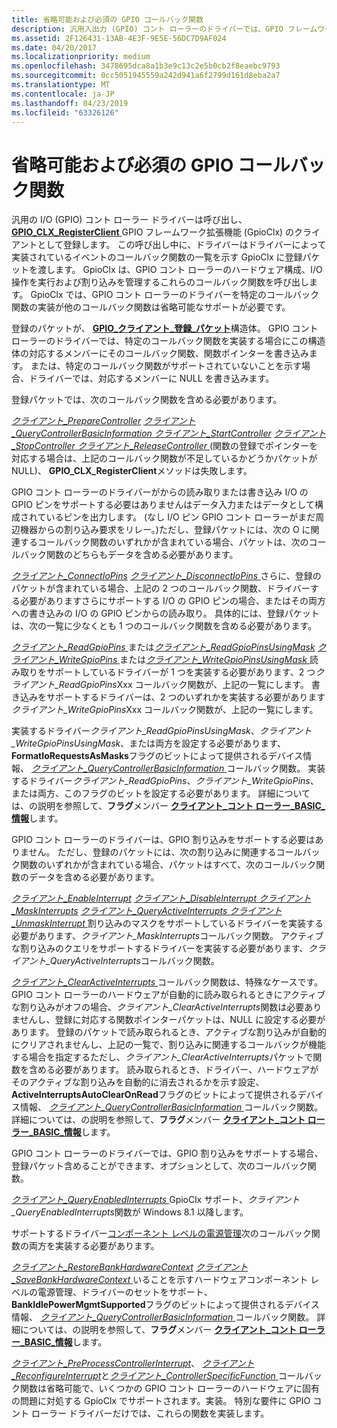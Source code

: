 ```yaml
---
title: 省略可能および必須の GPIO コールバック関数
description: 汎用入出力 (GPIO) コント ローラーのドライバーでは、GPIO フレームワーク拡張機能 (GpioClx) のクライアントとして登録する GPIO_CLX_RegisterClient メソッドを呼び出します。
ms.assetid: 2F126431-13AB-4E3F-9E5E-56DC7D9AF024
ms.date: 04/20/2017
ms.localizationpriority: medium
ms.openlocfilehash: 3478695dca8a1b3e9c13c2e5b0cb2f8eaebc9793
ms.sourcegitcommit: 0cc5051945559a242d941a6f2799d161d8eba2a7
ms.translationtype: MT
ms.contentlocale: ja-JP
ms.lasthandoff: 04/23/2019
ms.locfileid: "63326126"
---
```

# <a name="optional-and-required-gpio-callback-functions"></a>省略可能および必須の GPIO コールバック関数


汎用の I/O (GPIO) コント ローラー ドライバーは呼び出し、 [ **GPIO\_CLX\_RegisterClient** ](https://msdn.microsoft.com/library/windows/hardware/hh439490) GPIO フレームワーク拡張機能 (GpioClx) のクライアントとして登録します。 この呼び出し中に、ドライバーはドライバーによって実装されているイベントのコールバック関数の一覧を示す GpioClx に登録パケットを渡します。 GpioClx は、GPIO コント ローラーのハードウェア構成、I/O 操作を実行および割り込みを管理するこれらのコールバック関数を呼び出します。 GpioClx では、GPIO コント ローラーのドライバーを特定のコールバック関数の実装が他のコールバック関数は省略可能なサポートが必要です。

登録のパケットが、 [ **GPIO\_クライアント\_登録\_パケット**](https://msdn.microsoft.com/library/windows/hardware/hh439479)構造体。 GPIO コント ローラーのドライバーでは、特定のコールバック関数を実装する場合にこの構造体の対応するメンバーにそのコールバック関数、関数ポインターを書き込みます。 または、特定のコールバック関数がサポートされていないことを示す場合、ドライバーでは、対応するメンバーに NULL を書き込みます。

登録パケットでは、次のコールバック関数を含める必要があります。

[*クライアント\_PrepareController*](https://msdn.microsoft.com/library/windows/hardware/hh439389)
[*クライアント\_QueryControllerBasicInformation* ](https://msdn.microsoft.com/library/windows/hardware/hh439399) 
 [*クライアント\_StartController*](https://msdn.microsoft.com/library/windows/hardware/hh439424)
[*クライアント\_StopController* ](https://msdn.microsoft.com/library/windows/hardware/hh439430) 
 [*クライアント\_ReleaseController* ](https://msdn.microsoft.com/library/windows/hardware/hh439411) (関数の登録でポインターを対応する場合は、上記のコールバック関数が不足しているかどうかパケットが NULL)、 **GPIO\_CLX\_RegisterClient**メソッドは失敗します。

GPIO コント ローラーのドライバーがからの読み取りまたは書き込み I/O の GPIO ピンをサポートする必要はありませんはデータ入力またはデータとして構成されているピンを出力します。 (なし I/O ピン GPIO コント ローラーがまだ周辺機器からの割り込み要求をリレー。)ただし、登録パケットには、次の O に関連するコールバック関数のいずれかが含まれている場合、パケットは、次のコールバック関数のどちらもデータを含める必要があります。

[*クライアント\_ConnectIoPins*](https://msdn.microsoft.com/library/windows/hardware/hh439347)
[*クライアント\_DisconnectIoPins* ](https://msdn.microsoft.com/library/windows/hardware/hh439374)さらに、登録のパケットが含まれている場合、上記の 2 つのコールバック関数、ドライバーする必要がありますさらにサポートする I/O の GPIO ピンの場合、またはその両方への書き込みの I/O の GPIO ピンからの読み取り。 具体的には、登録パケットは、次の一覧に少なくとも 1 つのコールバック関数を含める必要があります。

[*クライアント\_ReadGpioPins* ](https://msdn.microsoft.com/library/windows/hardware/hh439404)または[*クライアント\_ReadGpioPinsUsingMask*](https://msdn.microsoft.com/library/windows/hardware/hh439406)
[*クライアント\_WriteGpioPins* ](https://msdn.microsoft.com/library/windows/hardware/hh439439)または[*クライアント\_WriteGpioPinsUsingMask* ](https://msdn.microsoft.com/library/windows/hardware/hh439445)読み取りをサポートしているドライバーが 1 つを実装する必要があります、2 つ*クライアント\_ReadGpioPins*Xxx コールバック関数が、上記の一覧にします。 書き込みをサポートするドライバーは、2 つのいずれかを実装する必要があります*クライアント\_WriteGpioPins*Xxx コールバック関数が、上記の一覧にします。

実装するドライバー*クライアント\_ReadGpioPinsUsingMask*、*クライアント\_WriteGpioPinsUsingMask*、または両方を設定する必要があります、 **FormatIoRequestsAsMasks**フラグのビットによって提供されるデバイス情報、 [*クライアント\_QueryControllerBasicInformation* ](https://msdn.microsoft.com/library/windows/hardware/hh439399)コールバック関数。 実装するドライバー*クライアント\_ReadGpioPins*、*クライアント\_WriteGpioPins*、または両方、このフラグのビットを設定する必要があります。 詳細については、の説明を参照して、**フラグ**メンバー [**クライアント\_コント ローラー\_BASIC\_情報**](https://msdn.microsoft.com/library/windows/hardware/hh439358)します。

GPIO コント ローラーのドライバーは、GPIO 割り込みをサポートする必要はありません。 ただし、登録のパケットには、次の割り込みに関連するコールバック関数のいずれかが含まれている場合、パケットはすべて、次のコールバック関数のデータを含める必要があります。

[*クライアント\_EnableInterrupt*](https://msdn.microsoft.com/library/windows/hardware/hh439377)
[*クライアント\_DisableInterrupt* ](https://msdn.microsoft.com/library/windows/hardware/hh439371) 
 [ *クライアント\_MaskInterrupts*](https://msdn.microsoft.com/library/windows/hardware/hh439380)
[*クライアント\_QueryActiveInterrupts* ](https://msdn.microsoft.com/library/windows/hardware/hh439395) 
 [*クライアント\_UnmaskInterrupt* ](https://msdn.microsoft.com/library/windows/hardware/hh439435)割り込みのマスクをサポートしているドライバーを実装する必要があります、*クライアント\_MaskInterrupts*コールバック関数。 アクティブな割り込みのクエリをサポートするドライバーを実装する必要があります、*クライアント\_QueryActiveInterrupts*コールバック関数。

[*クライアント\_ClearActiveInterrupts* ](https://msdn.microsoft.com/library/windows/hardware/hh439341)コールバック関数は、特殊なケースです。 GPIO コント ローラーのハードウェアが自動的に読み取られるときにアクティブな割り込みがオフの場合、*クライアント\_ClearActiveInterrupts*関数は必要ありませんし、登録に対応する関数ポインターパケットは、NULL に設定する必要があります。 登録のパケットで読み取られるとき、アクティブな割り込みが自動的にクリアされませんし、上記の一覧で、割り込みに関連するコールバックが機能する場合を指定するただし、*クライアント\_ClearActiveInterrupts*パケットで関数を含める必要があります。 読み取られるとき、ドライバー、ハードウェアがそのアクティブな割り込みを自動的に消去されるかを示す設定、 **ActiveInterruptsAutoClearOnRead**フラグのビットによって提供されるデバイス情報、 [ *クライアント\_QueryControllerBasicInformation* ](https://msdn.microsoft.com/library/windows/hardware/hh439399)コールバック関数。 詳細については、の説明を参照して、**フラグ**メンバー [**クライアント\_コント ローラー\_BASIC\_情報**](https://msdn.microsoft.com/library/windows/hardware/hh439358)します。

GPIO コント ローラーのドライバーでは、GPIO 割り込みをサポートする場合、登録パケット含めることができます、オプションとして、次のコールバック関数。

[*クライアント\_QueryEnabledInterrupts* ](https://msdn.microsoft.com/library/windows/hardware/dn265184) GpioClx サポート、*クライアント\_QueryEnabledInterrupts*関数が Windows 8.1 以降します。

サポートするドライバー[コンポーネント レベルの電源管理](https://msdn.microsoft.com/library/windows/hardware/hh450935)次のコールバック関数の両方を実装する必要があります。

[*クライアント\_RestoreBankHardwareContext*](https://msdn.microsoft.com/library/windows/hardware/hh439414)
[*クライアント\_SaveBankHardwareContext* ](https://msdn.microsoft.com/library/windows/hardware/hh439419)いることを示すハードウェアコンポーネント レベルの電源管理、ドライバーのセットをサポート、 **BankIdlePowerMgmtSupported**フラグのビットによって提供されるデバイス情報、 [*クライアント\_QueryControllerBasicInformation* ](https://msdn.microsoft.com/library/windows/hardware/hh439399)コールバック関数。 詳細については、の説明を参照して、**フラグ**メンバー [**クライアント\_コント ローラー\_BASIC\_情報**](https://msdn.microsoft.com/library/windows/hardware/hh439358)します。

[*クライアント\_PreProcessControllerInterrupt*](https://msdn.microsoft.com/library/windows/hardware/hh439392)、 [*クライアント\_ReconfigureInterrupt*](https://msdn.microsoft.com/library/windows/hardware/hh698243)と[*クライアント\_ControllerSpecificFunction* ](https://msdn.microsoft.com/library/windows/hardware/hh698237)コールバック関数は省略可能で、いくつかの GPIO コント ローラーのハードウェアに固有の問題に対処する GpioClx でサポートされます。実装。 特別な要件に GPIO コント ローラー ドライバーだけでは、これらの関数を実装します。

 

 




